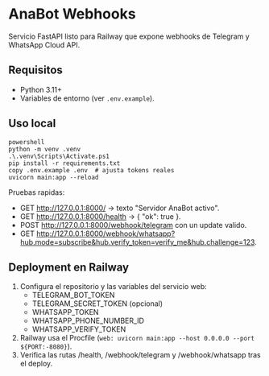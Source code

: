 # AnaBot Webhooks

Servicio FastAPI listo para Railway que expone webhooks de Telegram y WhatsApp Cloud API.

## Requisitos

- Python 3.11+
- Variables de entorno (ver `.env.example`).

## Uso local

```
powershell
python -m venv .venv
.\.venv\Scripts\Activate.ps1
pip install -r requirements.txt
copy .env.example .env  # ajusta tokens reales
uvicorn main:app --reload
```

Pruebas rapidas:

- GET http://127.0.0.1:8000/    -> texto "Servidor AnaBot activo".
- GET http://127.0.0.1:8000/health -> { "ok": true }.
- POST http://127.0.0.1:8000/webhook/telegram con un update valido.
- GET http://127.0.0.1:8000/webhook/whatsapp?hub.mode=subscribe&hub.verify_token=verify_me&hub.challenge=123.

## Deployment en Railway

1. Configura el repositorio y las variables del servicio web:
   - TELEGRAM_BOT_TOKEN
   - TELEGRAM_SECRET_TOKEN (opcional)
   - WHATSAPP_TOKEN
   - WHATSAPP_PHONE_NUMBER_ID
   - WHATSAPP_VERIFY_TOKEN
2. Railway usa el Procfile (`web: uvicorn main:app --host 0.0.0.0 --port ${PORT:-8080}`).
3. Verifica las rutas /health, /webhook/telegram y /webhook/whatsapp tras el deploy.
